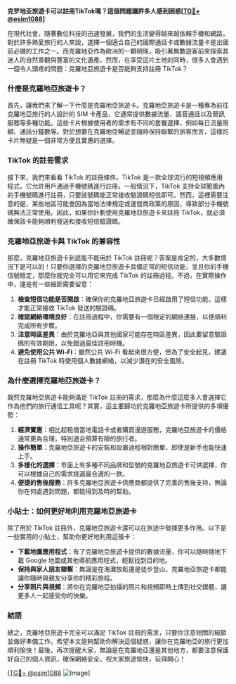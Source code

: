 **克罗地亚旅遊卡可以註冊TikTok嗎？這個問題讓許多人感到困惑[[TG💪+ @esim1088](https://t.me/s/esim1088)]**

在現代社會，隨著數位科技的迅速發展，我們的生活變得越來越依賴手機和網路。對於許多熱愛旅行的人來說，選擇一個適合自己的國際通話卡或數據流量卡是出國前必備的工作之一。而克羅地亞作為歐洲的一顆明珠，吸引著無數遊客前來探索其迷人的自然景觀與豐富的文化遺產。然而，在享受這片土地的同時，很多人會遇到一個令人頭疼的問題：克羅地亞旅遊卡是否能夠支持註冊 TikTok？

### **什麼是克羅地亞旅遊卡？**

首先，讓我們來了解一下什麼是克羅地亞旅遊卡。克羅地亞旅遊卡是一種專為前往克羅地亞旅行的人設計的 SIM 卡產品，它通常提供數據流量、語音通話以及簡訊服務等多種功能。這些卡片根據使用者的需求有不同的套餐選擇，例如每日流量限額、通話分鐘數等。對於想要在克羅地亞暢遊並隨時保持聯繫的旅客而言，這樣的卡片無疑是一個非常方便且實惠的選擇。

### **TikTok 的註冊需求**

接下來，我們來看看 TikTok 的註冊條件。TikTok 是一款全球流行的短視頻應用程式，它允許用戶通過手機號碼進行註冊。一般情況下，TikTok 支持全球範圍內的手機號碼進行註冊，只要該號碼能正常接收驗證碼短信即可。然而，這裡需要注意的是，某些地區可能會因為當地法律規定或運營商政策的原因，導致部分手機號碼無法正常使用。因此，如果你計劃使用克羅地亞旅遊卡來註冊 TikTok，就必須確保該卡能夠順利發送和接收短信驗證碼。

### **克羅地亞旅遊卡與 TikTok 的兼容性**

那麼，克羅地亞旅遊卡到底能不能用於 TikTok 註冊呢？答案是肯定的，大多數情況下是可以的！只要你選擇的克羅地亞旅遊卡具備正常的短信功能，並且你的手機信號穩定，那麼你就完全可以用它來完成 TikTok 的註冊過程。不過，在實際操作中，還是有一些細節需要留意：

1. **檢查短信功能是否開啟**：確保你的克羅地亞旅遊卡已經啟用了短信功能，這樣才能正常接收 TikTok 發送的驗證碼。
2. **確認網絡環境良好**：在註冊過程中，你需要有一個穩定的網絡連接，以便順利完成所有步驟。
3. **注意時區差異**：由於克羅地亞與其他國家可能存在時區差異，因此要留意驗證碼的有效期限，以免錯過最佳註冊時機。
4. **避免使用公共 Wi-Fi**：雖然公共 Wi-Fi 看起來很方便，但為了安全起見，建議在註冊 TikTok 時使用個人數據網絡，以減少潛在的安全風險。

### **為什麼選擇克羅地亞旅遊卡？**

既然克羅地亞旅遊卡能夠滿足 TikTok 註冊的需求，那麼為什麼這麼多人會選擇它作為他們的旅行通信工具呢？其實，這主要歸功於克羅地亞旅遊卡所提供的多項優勢：

1. **經濟實惠**：相比起租借當地電話卡或者購買漫遊服務，克羅地亞旅遊卡的價格通常更為合理，特別適合預算有限的旅行者。
2. **操作簡單**：克羅地亞旅遊卡的安裝和設置過程相對簡單，即使是新手也能快速上手。
3. **多樣化的選擇**：市面上有多種不同品牌和型號的克羅地亞旅遊卡可供選擇，你可以根據自己的需求挑選最合適的一款。
4. **便捷的售後服務**：許多克羅地亞旅遊卡供應商都提供了完善的售後支持，無論你在何處遇到問題，都能得到及時的幫助。

### **小貼士：如何更好地利用克羅地亞旅遊卡**

除了用於 TikTok 註冊外，克羅地亞旅遊卡還可以在旅途中發揮更多作用。以下是一些實用的小貼士，幫助你更好地利用這張卡：

- **下載地圖應用程式**：有了克羅地亞旅遊卡提供的數據流量，你可以隨時隨地下載 Google 地圖或其他導航應用程式，輕鬆找到目的地。
- **保持與家人朋友聯繫**：無論是在海灘放鬆還是徒步登山，克羅地亞旅遊卡都能讓你隨時與親友分享你的精彩旅程。
- **分享照片與視頻**：將你在克羅地亞拍攝的照片和視頻即時上傳到社交媒體，讓更多人一起感受你的快樂。

### **結語**

總之，克羅地亞旅遊卡完全可以滿足 TikTok 註冊的需求，只要你注意相關的細節並做好準備工作。希望本文能夠幫助你解決這個疑惑，讓你在克羅地亞的旅行更加順利愉快！最後，再次提醒大家，無論是在克羅地亞還是其他地方，都要注意保護好自己的個人資訊，確保網絡安全。祝大家旅途愉快，玩得開心！

[[TG💪+ @esim1088](https://t.me/s/esim1088) ![Image](https://i.postimg.cc/4NQfJmqS/Snipaste-2025-05-13-00-14-12.png)]